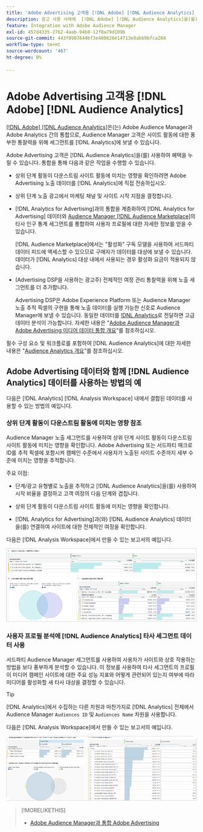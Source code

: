 ```yaml
---
title: 'Adobe Advertising 고객용 [!DNL Adobe] [!DNL Audience Analytics] '
description: 광고 사용 사례에  [!DNL Adobe] [!DNL Audience Analytics]을(를) 사용하는 방법 알아보기
feature: Integration with Adobe Audience Manager
exl-id: 457d4335-2762-4aab-94b8-12f8a79d109b
source-git-commit: 443f8907644bf3e480626e14713e8abb9bfca284
workflow-type: tm+mt
source-wordcount: '467'
ht-degree: 0%

---
```


# Adobe Advertising 고객용 [!DNL Adobe] [!DNL Audience Analytics]

[[!DNL Adobe] [!DNL Audience Analytics]](https://experienceleague.adobe.com/docs/analytics/integration/audience-analytics/mc-audiences-aam.html)은(는) Adobe Audience Manager과 Adobe Analytics 간의 통합으로, Audience Manager 고객은 사이트 활동에 대한 풍부한 통찰력을 위해 세그먼트를 [!DNL Analytics]에 보낼 수 있습니다.

Adobe Advertising 고객은 [!DNL Audience Analytics]을(를) 사용하여 혜택을 누릴 수 있습니다. 통합을 통해 다음과 같은 작업을 수행할 수 있습니다.

* 상위 단계 활동이 다운스트림 사이트 활동에 미치는 영향을 확인하려면 Adobe Advertising 노출 데이터를 [!DNL Analytics]에 직접 전송하십시오.

* 상위 단계 노출 광고에서 마케팅 채널 및 사이트 시작 지점을 결정합니다.

* [!DNL Analytics for Advertising]과의 통합을 계층화하여 [!DNL Analytics for Advertising] 데이터와 [Audience Manager [!DNL Audience Marketplace]](https://experienceleague.adobe.com/docs/audience-manager/user-guide/features/audience-marketplace/audience-marketplace.html)의 타사 인구 통계 세그먼트를 통합하여 사용자 프로필에 대한 자세한 정보를 얻을 수 있습니다.

  [!DNL Audience Marketplace]에서는 &quot;활성화&quot; 구독 모델을 사용하여 서드파티 데이터 피드에 액세스할 수 있으므로 구매자가 데이터를 대상에 보낼 수 있습니다. 데이터가 [!DNL Analytics] 대상 내에서 사용되는 경우 활성화 요금이 적용되지 않습니다.

* (Advertising DSP을 사용하는 광고주) 전체적인 여정 관리 통찰력을 위해 노출 세그먼트를 더 추가합니다.

  Advertising DSP은 Adobe Experience Platform 또는 Audience Manager 노출 추적 픽셀의 구현을 통해 노출 데이터를 실행 가능한 신호로 Audience Manager에 보낼 수 있습니다. 동일한 데이터를 [!DNL Analytics](으)로 전달하면 고급 데이터 분석이 가능합니다. 자세한 내용은 &quot;[Adobe Audience Manager과 Adobe Advertising 미디어 데이터 통합 개요](/help/integrations/audience-manager/media-data-integration/overview.md)&quot;를 참조하십시오.

필수 구성 요소 및 워크플로를 포함하여 [!DNL Audience Analytics]에 대한 자세한 내용은 &quot;[Audience Analytics 개요](https://experienceleague.adobe.com/docs/analytics/integration/audience-analytics/mc-audiences-aam.html)&quot;를 참조하십시오.

## Adobe Advertising 데이터와 함께 [!DNL Audience Analytics] 데이터를 사용하는 방법의 예

다음은 [!DNL Analytics] [!DNL Analysis Workspace] 내에서 결합된 데이터를 사용할 수 있는 방법의 예입니다.

### 상위 단계 활동이 다운스트림 활동에 미치는 영향 참조

Audience Manager 노출 세그먼트를 사용하여 상위 단계 사이트 활동이 다운스트림 사이트 활동에 미치는 영향을 확인합니다. Adobe Advertising 또는 서드파티 매크로 ID를 추적 픽셀에 포함시켜 캠페인 수준에서 사용자가 노출된 사이트 수준까지 세부 수준에 미치는 영향을 추적합니다.

주요 이점:

* 단계/광고 유형별로 노출을 추적하고 [!DNL Audience Analytics]을(를) 사용하여 시작 비율을 결정하고 고객 여정의 다음 단계와 겹칩니다.

* 상위 단계 활동이 다운스트림 사이트 활동에 미치는 영향을 확인합니다.

* [!DNL Analytics for Advertising]<!-- which doesn't include the last exposure event -->과(와) [!DNL Audience Analytics] 데이터 <!-- (which includes the user's last exposure event) -->을(를) 연결하여 사이트에 대한 전체적인 여정을 확인합니다.

다음은 [!DNL Analysis Workspace]에서 만들 수 있는 보고서의 예입니다.

![상위 단계 활동이 다운스트림 사이트 활동에 미치는 영향 확인](/help/integrations/assets/audience-analytics-upper-funnel-exposure.png)

### 사용자 프로필 분석에 [!DNL Audience Analytics] 타사 세그먼트 데이터 사용

서드파티 Audience Manager 세그먼트를 사용하여 사용자가 사이트와 상호 작용하는 방법을 보다 풍부하게 분석할 수 있습니다. 이 정보를 사용하여 타사 세그먼트의 프로필이 미디어 캠페인 사이트에 대한 주요 성능 지표와 어떻게 관련되어 있는지 여부에 따라 미디어를 활성화할 새 타사 대상을 결정할 수 있습니다.

>[!TIP]
> [!DNL Analytics]에서 수집하는 다른 차원과 마찬가지로 [!DNL Analytics] 전체에서 Audience Manager `Audiences ID` 및 `Audiences Name` 차원을 사용합니다.

다음은 [!DNL Analysis Workspace]에서 만들 수 있는 보고서의 예입니다.

![서드파티 세그먼트를 사용하여 사용자 프로필 분석 강화](/help/integrations/assets/audience-analytics-third-party-report.png)

>[!MORELIKETHIS]
>
>* [Adobe Audience Manager과 통합 Adobe Advertising](/help/integrations/audience-manager/overview.md)
